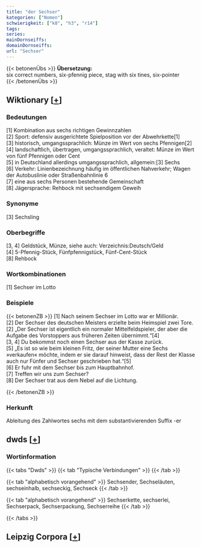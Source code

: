 ```yaml
---
title: "der Sechser"
kategorien: ["Nomen"]
schwierigkeit: ["k8", "h3", "r14"]
tags:
series:
mainDornseiffs:
domainDornseiffs:
url: "Sechser"
---
```


{{< betonenÜbs >}}
**Übersetzung:**  
six correct numbers, six-pfennig  piece, stag  with six tines, six-pointer  
{{< /betonenÜbs >}}

## Wiktionary [[+](https://de.wiktionary.org/wiki/Sechser)]

### Bedeutungen
[1] Kombination aus sechs richtigen Gewinnzahlen  
[2] Sport: defensiv ausgerichtete Spielposition vor der Abwehrkette[1]  
[3] historisch, umgangssprachlich: Münze im Wert von sechs Pfennigen[2]  
[4] landschaftlich, übertragen, umgangssprachlich, veraltet: Münze im Wert von fünf Pfennigen oder Cent  
[5] in Deutschland allerdings umgangssprachlich, allgemein:[3] Sechs  
[6] Verkehr: Linienbezeichnung häufig im öffentlichen Nahverkehr; Wagen der Autobuslinie oder Straßenbahnlinie 6  
[7] eine aus sechs Personen bestehende Gemeinschaft  
[8] Jägersprache: Rehbock mit sechsendigem Geweih  

### Synonyme
[3] Sechsling  

### Oberbegriffe
[3, 4] Geldstück, Münze, siehe auch: Verzeichnis:Deutsch/Geld  
[4] 5-Pfennig-Stück, Fünfpfennigstück, Fünf-Cent-Stück  
[8] Rehbock  

### Wortkombinationen
[1] Sechser im Lotto  

### Beispiele
{{< betonenZB >}}
[1] Nach seinem Sechser im Lotto war er Millionär.  
[2] Der Sechser des deutschen Meisters erzielte beim Heimspiel zwei Tore.  
[2] „Der Sechser ist eigentlich ein normaler Mittelfeldspieler, der aber die Aufgabe des Vorstoppers aus früheren Zeiten übernimmt.“[4]  
[3, 4] Du bekommst noch einen Sechser aus der Kasse zurück.  
[5] „Es ist so wie beim kleinen Fritz, der seiner Mutter eine Sechs »verkaufen« möchte, indem er sie darauf hinweist, dass der Rest der Klasse auch nur Fünfer und Sechser geschrieben hat.“[5]  
[6] Er fuhr mit dem Sechser bis zum Hauptbahnhof.  
[7] Treffen wir uns zum Sechser?  
[8] Der Sechser trat aus dem Nebel auf die Lichtung.  

{{< /betonenZB >}}
### Herkunft
Ableitung des Zahlwortes sechs mit dem substantivierenden Suffix -er  



## dwds [[+](https://www.dwds.de/wb/Sechser)]

### Wortinformation
{{< tabs "Dwds" >}}
{{< tab "Typische Verbindungen" >}}
{{< /tab >}}

{{< tab "alphabetisch vorangehend" >}}
Sechsender, Sechseläuten, sechseinhalb, sechseckig, Sechseck
{{< /tab >}}

{{< tab "alphabetisch vorangehend" >}}
Sechserkette, sechserlei, Sechserpack, Sechserpackung, Sechserreihe
{{< /tab >}}

{{< /tabs >}}

## Leipzig Corpora [[+](https://corpora.uni-leipzig.de/en/res?word=Sechser&corpusId=deu_newscrawl-public_2018)]

